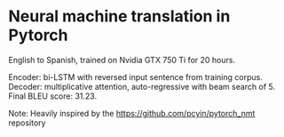 # Neural machine translation in Pytorch

English to Spanish, trained on Nvidia GTX 750 Ti for 20 hours.

Encoder: bi-LSTM with reversed input sentence from training corpus.
Decoder: multiplicative attention, auto-regressive with beam search of 5.
Final BLEU score: 31.23.

Note: Heavily inspired by the https://github.com/pcyin/pytorch_nmt repository
